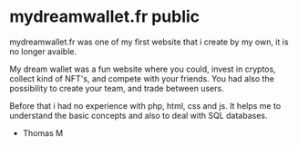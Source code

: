 # mydreamwallet.fr public

mydreamwallet.fr was one of my first website that i create by my own, it is no longer avaible. 

My dream wallet was a fun website where you could, invest in cryptos, collect kind of NFT's, and compete with your friends. You had also the possibility to create your team, and trade between users. 

Before that i had no experience with php, html, css and js. It helps me to understand the basic concepts and also to deal with SQL databases.

- Thomas M
